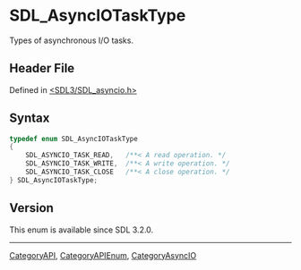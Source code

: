 # SDL_AsyncIOTaskType

Types of asynchronous I/O tasks.

## Header File

Defined in [<SDL3/SDL_asyncio.h>](https://github.com/libsdl-org/SDL/blob/main/include/SDL3/SDL_asyncio.h)

## Syntax

```c
typedef enum SDL_AsyncIOTaskType
{
    SDL_ASYNCIO_TASK_READ,   /**< A read operation. */
    SDL_ASYNCIO_TASK_WRITE,  /**< A write operation. */
    SDL_ASYNCIO_TASK_CLOSE   /**< A close operation. */
} SDL_AsyncIOTaskType;
```

## Version

This enum is available since SDL 3.2.0.





----
[CategoryAPI](CategoryAPI), [CategoryAPIEnum](CategoryAPIEnum), [CategoryAsyncIO](CategoryAsyncIO)

